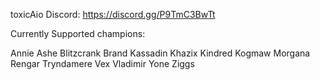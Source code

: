 toxicAio Discord: https://discord.gg/P9TmC3BwTt

Currently Supported champions:

Annie
Ashe
Blitzcrank
Brand
Kassadin
Khazix
Kindred
Kogmaw
Morgana
Rengar
Tryndamere
Vex
Vladimir
Yone
Ziggs
